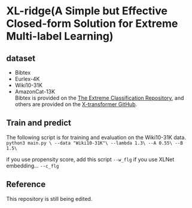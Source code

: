 # XL-ridge(A Simple but Effective Closed-form Solution for Extreme Multi-label Learning)

## dataset

- Bibtex
- Eurlex-4K
- Wiki10-31K
- AmazonCat-13K  
Bibtex is provided on the [The Extreme Classification Repository](http://manikvarma.org/downloads/XC/XMLRepository.html#ba-pair), and others are provided on the [X-transformer GitHub](https://github.com/OctoberChang/X-Transformer).


## Train and predict
The following script is for training and evaluation on the Wiki10-31K data.
<br>
`
python3 main.py \
--data "Wiki10-31K"\
--lambda 1.3\
--A 0.55\
--B 1.5\
`

if you use propensity score, add this script
`--w_flg`
if you use XLNet embedding...
`--c_flg`

## Reference
This repository is still being edited.
